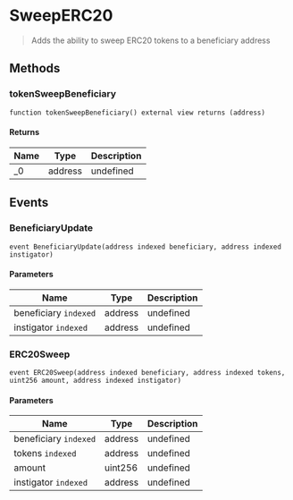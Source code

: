 # SweepERC20



> Adds the ability to sweep ERC20 tokens to a beneficiary address





## Methods

### tokenSweepBeneficiary

```solidity
function tokenSweepBeneficiary() external view returns (address)
```






#### Returns

| Name | Type | Description |
|---|---|---|
| _0 | address | undefined |



## Events

### BeneficiaryUpdate

```solidity
event BeneficiaryUpdate(address indexed beneficiary, address indexed instigator)
```





#### Parameters

| Name | Type | Description |
|---|---|---|
| beneficiary `indexed` | address | undefined |
| instigator `indexed` | address | undefined |

### ERC20Sweep

```solidity
event ERC20Sweep(address indexed beneficiary, address indexed tokens, uint256 amount, address indexed instigator)
```





#### Parameters

| Name | Type | Description |
|---|---|---|
| beneficiary `indexed` | address | undefined |
| tokens `indexed` | address | undefined |
| amount  | uint256 | undefined |
| instigator `indexed` | address | undefined |



